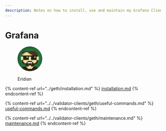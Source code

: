 ```yaml
---
description: Notes on how to install, use and maintain my Grafana Client.
---
```


# Grafana

<figure><img src="https://raw.githubusercontent.com/DVStakers/docs/main/.gitbook/assets/Eridian.png" alt=""><figcaption><p>Eridian</p></figcaption></figure>

{% content-ref url="../geth/installation.md" %}
[installation.md](../geth/installation.md)
{% endcontent-ref %}

{% content-ref url="../../validator-clients/geth/useful-commands.md" %}
[useful-commands.md](../../validator-clients/geth/useful-commands.md)
{% endcontent-ref %}

{% content-ref url="../../validator-clients/geth/maintenance.md" %}
[maintenance.md](../../validator-clients/geth/maintenance.md)
{% endcontent-ref %}
